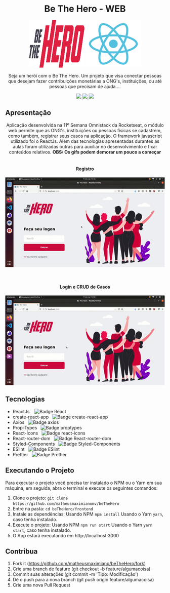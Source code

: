 <h1 align="center">Be The Hero - WEB</h1>
<p align="center">
  <img src="./.github/logoApp.svg" height="150" width="175" alt="Icon" />
  <img src="./.github/react.svg" height="150" width="175" alt="Icon" />
</p>
<p align="center">
  Seja um herói com o Be The Hero. Um projeto que visa conectar pessoas que desejam fazer contribuições monetárias a ONG's, instituições, ou até pessoas que precisam de ajuda....
</p>
<div align="center">
  <p align="center">
    <a aria-label="Matheus" href="https://github.com/matheusmaximianomv">
      <img src="https://img.shields.io/badge/matheusmaximianomv-@-informational?logo=github"></img>
    </a>
    <a aria-label="ReactJs" href="https://pt-br.reactjs.org/">
      <img src="https://img.shields.io/badge/ReactJS-16.13.1-informational?logo=react"></img>
    </a>
    <a aria-label="Express" href="https://create-react-app.dev/">
      <img src="https://img.shields.io/badge/create--react--app-2.4.1-informational?logo=react"></img>
    </a>
  </p>
</div>

## Apresentação
<p align="center">
Aplicação desenvolvida na 11º Semana Omnistack da Rocketseat, o módulo web permite que as ONG's, instituições ou pessoas físicas se cadastrem, como também, registrar seus casos na aplicação. O framework javascript utilizado foi o ReactJs. Além das tecnologias apresentadas durantes as aulas foram utilizadas outras para auxiliar no desenvolvimento e fixar conteúdos relativos. <strong>OBS: Os gifs podem demorar um pouco a começar</strong><br/><br/>
<div>
<h4 align="center">Registro</h4>
<p align="center">
  <img src="./.github/Register.gif" alt="registro" />
</p>
</div>
<div>
<br/>
<h4 align="center">Login e CRUD de Casos</h4>
<p align="center">
  <img src="./.github/Login_and_Cases.gif" alt="login_cases" />
</p>
</div>

## Tecnologias
* ReactJs&nbsp;&nbsp;&nbsp;&nbsp;![Badge React](https://img.shields.io/badge/ReactJs-16.13.1-informational?logo=react)
* create-react-app&nbsp;&nbsp;&nbsp;![Badge create-react-app](https://img.shields.io/badge/create--react--app-2.4.1-informational?logo=react)
* Axios&nbsp;&nbsp;&nbsp;![Badge axios](https://img.shields.io/badge/axios-0.19.12-informational)
* Prop-Types&nbsp;&nbsp;&nbsp;![Badge proptypes](https://img.shields.io/badge/prop--types-15.7.2-informational)
* React-Icons&nbsp;&nbsp;&nbsp;![Badge react-icons](https://img.shields.io/badge/react--icons-3.9.0-informational?logo=react)
* React-router-dom&nbsp;&nbsp;&nbsp;![Badge React-router-dom](https://img.shields.io/badge/react--router--dom-5.1.2-informational?logo=react)
* Styled-Components&nbsp;&nbsp;&nbsp;![Badge Styled-Components](https://img.shields.io/badge/styled--components-5.0.1-informational?logo=styled-components)
* ESlint&nbsp;&nbsp;&nbsp;![Badge ESlint](https://img.shields.io/badge/ESlint-v6.8.0-informational?logo=eslint)
* Prettier&nbsp;&nbsp;&nbsp;![Badge Prettier](https://img.shields.io/badge/prettier-v2.0.4-informational?logo=prettier)

## Executando o Projeto
Para executar o projeto você precisa ter instalado o NPM ou o Yarn em sua máquina, em seguida, abra o terminal e execute os seguintes comandos:
1. Clone o projeto: `git clone https://github.com/matheusmaximianomv/beTheHero`
2. Entre na pasta: `cd beTheHero/frontend`
3. Instale as dependências:
 Usando NPM `npm install`
 Usando o Yarn `yarn`, caso tenha instalado.
4. Execute o projeto:
 Usando NPM `npm run start`
 Usando o Yarn `yarn start`, caso tenha instalado.
5. O App estará executando em http://localhost:3000

## Contribua

1. Fork it (https://github.com/matheusmaximiano/beTheHero/fork)
2. Crie uma branch de feature (git checkout -b feature/algumacoisa)
3. Commit suas alterações (git commit -m 'Tipo: Modificação')
4. Dê o push para a nova branch (git push origin feature/algumacoisa)
5. Crie uma nova Pull Request
